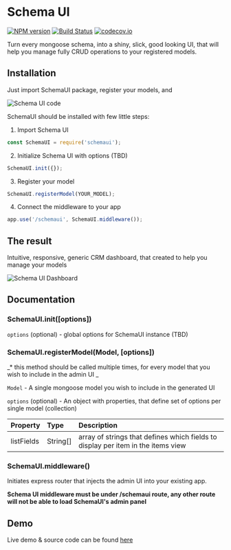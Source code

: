 # Schema UI

[![NPM version](https://img.shields.io/npm/v/schemaui.svg)](https://npmjs.org/package/codecov)
[![Build Status](https://travis-ci.com/molaga/schemaui.svg?branch=master)](https://travis-ci.com/molaga/schemaui)
[![codecov.io](http://codecov.io/github/molaga/schemaui/coverage.svg?branch=master)](http://codecov.io/github/molaga/schemaui?branch=master)

Turn every mongoose schema, into a shiny, slick, good looking UI, that will help you manage fully CRUD operations to your registered models.

## Installation

Just import SchemaUI package, register your models, and  

![Schema UI code](https://user-images.githubusercontent.com/7160836/72008529-b8618400-325c-11ea-9919-0f346808b1ec.png)

SchemaUI should be installed with few little steps:

1. Import Schema UI
```javascript
const SchemaUI = require('schemaui');
```

2. Initialize Schema UI with options (TBD)
```javascript
SchemaUI.init({});
```

3. Register your model
```javascript
SchemaUI.registerModel(YOUR_MODEL);
```

4. Connect the middleware to your app
```javascript
app.use('/schemaui', SchemaUI.middleware());
```

## The result

Intuitive, responsive, generic CRM dashboard, that created to help you manage your models

![Schema UI Dashboard](https://user-images.githubusercontent.com/7160836/72006783-04122e80-3259-11ea-9079-73003ef679ac.png)

## Documentation

### SchemaUI.init([options])
`options` (optional) - global options for SchemaUI instance (TBD)

### SchemaUI.registerModel(Model, [options])
_* this method should be called multiple times, for every model that you wish to include in the admin UI _

`Model` - A single mongoose model you wish to include in the generated UI

`options` (optional) - An object with properties, that define set of options per single model (collection)

| Property      |   Type    | Description           |
| :---------    | :---      | :---                  |
| listFields    | String[]  | array of strings that defines which fields to display per item in the items view  |

### SchemaUI.middleware()
Initiates express router that injects the admin UI into your existing app.

**Schema UI middleware must be under /schemaui route, any other route will not be able to load SchemaUI's admin panel**

## Demo
Live demo & source code can be found [here](https://github.com/molaga/schemaui-demo)
